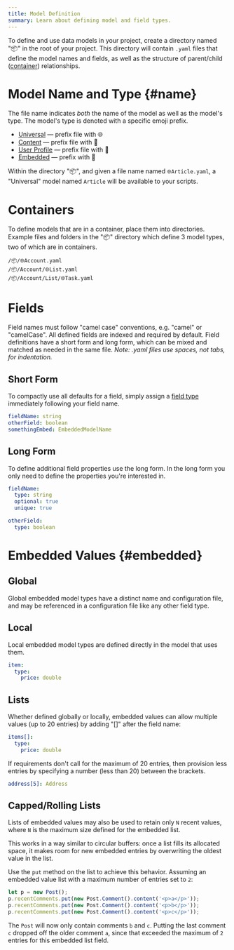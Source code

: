 ```yaml
---
title: Model Definition
summary: Learn about defining model and field types.
---
```


To define and use data models in your project, create a directory named "📦" in the root
of your project.  This directory will contain `.yaml` files that
define the model names and fields, as well as the structure of
parent/child ([container](/🗄/Article/models/containers.md)) relationships.

# Model Name and Type {#name}

The file name indicates _both_ the name of the model as well as the model's type.
The model's type is denoted with a specific emoji prefix.

- [Universal](/🗄/Article/models/types.md#universal) &mdash; prefix file with 🌐
- [Content](/🗄/Article/models/types.md#content) &mdash; prefix file with 📄
- [User Profile](/🗄/Article/models/types.md#profile) &mdash; prefix file with 👤
- [Embedded](/🗄/Article/models/types.md#embedded) &mdash; prefix with 📎

Within the directory "📦", and given a file name named `🌐Article.yaml`,
a "Universal" model named `Article` will be available to your scripts.

# Containers

To define models that are in a container, place them into directories.  Example files and folders in the
"📦" directory which define 3 model types, two of which are in containers.

```file-list
/📦/🌐Account.yaml
/📦/Account/🌐List.yaml
/📦/Account/List/🌐Task.yaml
```

# Fields 

Field names must follow "camel case" conventions, e.g. "camel" or "camelCase".
All defined fields are indexed and required by default.
Field definitions have a short form and long form, which can be mixed and matched as
needed in the same file.
_Note: .yaml files use spaces, not tabs, for indentation._

## Short Form

To compactly use all defaults for a field, simply assign a [field type](/🗄/Article/models/fields.md)
immediately following your field name.

```yaml
fieldName: string
otherField: boolean
somethingEmbed: EmbeddedModelName
```

## Long Form

To define additional field properties use the long form.
In the long form you only need to define the properties you're interested in.

```yaml
fieldName:
  type: string
  optional: true
  unique: true

otherField:
  type: boolean
```

# Embedded Values {#embedded}

## Global
        
Global embedded model types have a distinct name and configuration file,
and may be referenced in a configuration file like any other field type.

## Local

Local embedded model types are defined directly in the model that uses them.

```yaml
item:
  type:
    price: double
```

## Lists

Whether defined globally or locally, embedded values can allow multiple values (up to 20 entries)
by adding "[]" after the field name:

```yaml
items[]:
  type:
    price: double
```

If requirements don't call for the maximum of 20 entries, then provision less entries by
specifying a number (less than 20) between the brackets.

```yaml
address[5]: Address
```

## Capped/Rolling Lists

Lists of embedded values may also be used to retain only `N` recent values,
where `N` is the maximum size defined for the embedded list.

This works in a way similar to circular buffers: 
once a list fills its allocated space, 
it makes room for new embedded entries by overwriting the oldest value in the list.

Use the `put` method on the list to achieve this behavior. 
Assuming an embedded value list with a maximum number of entries set to `2`:

```javascript
let p = new Post();
p.recentComments.put(new Post.Comment().content('<p>a</p>'));
p.recentComments.put(new Post.Comment().content('<p>b</p>'));
p.recentComments.put(new Post.Comment().content('<p>c</p>'));
```
The `Post` will now only contain comments `b` and `c`.
Putting the last comment `c` dropped off the older comment `a`,
since that exceeded the maximum of `2` entries for this embedded list field.


